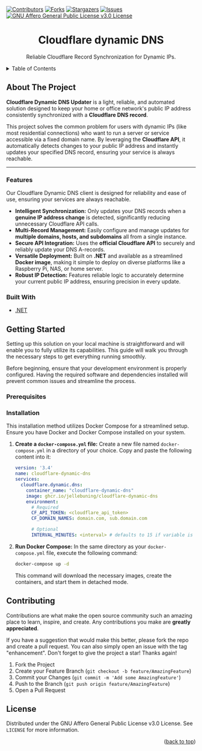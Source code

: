 <div id="top"></div>

<!-- Readme template from https://github.com/othneildrew/Best-README-Template -->

<!-- PROJECT SHIELDS -->
<!--
*** I'm using markdown "reference style" links for readability.
*** Reference links are enclosed in brackets [ ] instead of parentheses ( ).
*** See the bottom of this document for the declaration of the reference variables
*** for contributors-url, forks-url, etc. This is an optional, concise syntax you may use.
*** https://www.markdownguide.org/basic-syntax/#reference-style-links
-->

[![Contributors][contributors-shield]][contributors-url]
[![Forks][forks-shield]][forks-url]
[![Stargazers][stars-shield]][stars-url]
[![Issues][issues-shield]][issues-url]
[![GNU Affero General Public License v3.0 License][license-shield]][license-url]



<div align="center">

<h1 align="center">Cloudflare dynamic DNS</h3>

  <p align="center">
    Reliable Cloudflare Record Synchronization for Dynamic IPs.
  </p>
</div>



<!-- TABLE OF CONTENTS -->
<details>
  <summary>Table of Contents</summary>
  <ol>
    <li>
      <a href="#about-the-project">About The Project</a>
      <ul>
        <li><a href="#features">Features</a></li>
        <li><a href="#built-with">Built With</a></li>
      </ul>
    </li>
    <li>
      <a href="#getting-started">Getting Started</a>
      <ul>
        <li><a href="#prerequisites">Prerequisites</a></li>
        <li><a href="#installation">Installation</a></li>
      </ul>
    </li>
    <li><a href="#contributing">Contributing</a></li>
    <li><a href="#license">License</a></li>
  </ol>
</details>



<!-- ABOUT THE PROJECT -->
## About The Project
**Cloudflare Dynamic DNS Updater** is a light, reliable, and automated solution designed to keep your home or office network's public IP address consistently synchronized with a **Cloudflare DNS record**.

This project solves the common problem for users with dynamic IPs (like most residential connections) who want to run a server or service accessible via a fixed domain name. By leveraging the **Cloudflare API**, it automatically detects changes to your public IP address and instantly updates your specified DNS record, ensuring your service is always reachable.

---

### Features
Our Cloudflare Dynamic DNS client is designed for reliability and ease of use, ensuring your services are always reachable.

* **Intelligent Synchronization:** Only updates your DNS records when a **genuine IP address change** is detected, significantly reducing unnecessary Cloudflare API calls.
* **Multi-Record Management:** Easily configure and manage updates for **multiple domains, hosts, and subdomains** all from a single instance.
* **Secure API Integration:** Uses the **official Cloudflare API** to securely and reliably update your DNS A-records.
* **Versatile Deployment:** Built on **.NET** and available as a streamlined **Docker image**, making it simple to deploy on diverse platforms like a Raspberry Pi, NAS, or home server.
* **Robust IP Detection:** Features reliable logic to accurately determine your current public IP address, ensuring precision in every update.

### Built With

* [.NET](https://dotnet.microsoft.com/en-us/)


<!-- GETTING STARTED -->
## Getting Started
Setting up this solution on your local machine is straightforward and will enable you to fully utilize its capabilities. This guide will walk you through the necessary steps to get everything running smoothly.

Before beginning, ensure that your development environment is properly configured. Having the required software and dependencies installed will prevent common issues and streamline the process.

### Prerequisites

### Installation
This installation method utilizes Docker Compose for a streamlined setup. Ensure you have Docker and Docker Compose installed on your system.

1.  **Create a `docker-compose.yml` file:**
    Create a new file named `docker-compose.yml` in a directory of your choice. Copy and paste the following content into it:

    ```yaml
    version: '3.4'
    name: cloudflare-dynamic-dns
    services:
      cloudflare.dynamic.dns:
        container_name: "cloudflare-dynamic-dns"
        image: ghcr.io/jellebuning/cloudflare-dynamic-dns
        environment:
          # Required
          CF_API_TOKEN: <cloudflare_api_token>
          CF_DOMAIN_NAMES: domain.com, sub.domain.com

          # Optional
          INTERVAL_MINUTES: <interval> # defaults to 15 if variable is not set.
    ```

2.  **Run Docker Compose:**
    In the same directory as your `docker-compose.yml` file, execute the following command:

    ```bash
    docker-compose up -d
    ```

    This command will download the necessary images, create the containers, and start them in detached mode.

<!-- CONTRIBUTING -->
## Contributing

Contributions are what make the open source community such an amazing place to learn, inspire, and create. Any contributions you make are **greatly appreciated**.

If you have a suggestion that would make this better, please fork the repo and create a pull request. You can also simply open an issue with the tag "enhancement".
Don't forget to give the project a star! Thanks again!

1. Fork the Project
2. Create your Feature Branch (`git checkout -b feature/AmazingFeature`)
3. Commit your Changes (`git commit -m 'Add some AmazingFeature'`)
4. Push to the Branch (`git push origin feature/AmazingFeature`)
5. Open a Pull Request


<!-- LICENSE -->
## License
Distributed under the GNU Affero General Public License v3.0 License. See `LICENSE` for more information.


<p align="right">(<a href="#top">back to top</a>)</p>



<!-- MARKDOWN LINKS & IMAGES -->
<!-- https://www.markdownguide.org/basic-syntax/#reference-style-links -->
[contributors-shield]: https://img.shields.io/github/contributors/JelleBuning/cloudflare-dynamic-dns.svg?style=for-the-badge
[contributors-url]: https://github.com/JelleBuning/cloudflare-dynamic-dns/graphs/contributors
[forks-shield]: https://img.shields.io/github/forks/JelleBuning/cloudflare-dynamic-dns.svg?style=for-the-badge
[forks-url]: https://github.com/JelleBuning/cloudflare-dynamic-dns/network/members
[stars-shield]: https://img.shields.io/github/stars/JelleBuning/cloudflare-dynamic-dns.svg?style=for-the-badge
[stars-url]: https://github.com/JelleBuning/cloudflare-dynamic-dns/stargazers
[issues-shield]: https://img.shields.io/github/issues/JelleBuning/cloudflare-dynamic-dns.svg?style=for-the-badge
[issues-url]: https://github.com/JelleBuning/cloudflare-dynamic-dns/issues
[license-shield]: https://img.shields.io/github/license/JelleBuning/cloudflare-dynamic-dns.svg?style=for-the-badge
[license-url]: https://github.com/JelleBuning/cloudflare-dynamic-dns/blob/master/LICENSE
